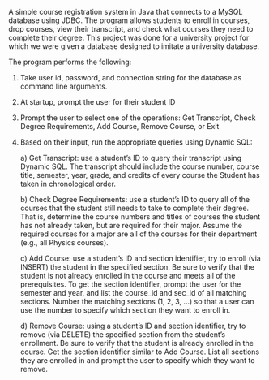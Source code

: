A simple course registration system in Java that connects to a MySQL database using JDBC. The program allows students to enroll in courses, drop courses, view their transcript, and check what courses they need to complete their degree. This project was done for a university project for which we were given a database designed to imitate a university database. 

The program performs the following:

1) Take user id, password, and connection string for the database as command line arguments.

2)  At startup, prompt the user for their student ID

3) Prompt the user to select one of the operations: Get Transcript, Check Degree Requirements, Add Course, Remove Course, or Exit

4) Based on their input, run the appropriate queries using Dynamic SQL:

	a) Get Transcript: use a student’s ID to query their transcript using Dynamic SQL. 	The transcript should include the course number, course title, semester, year, 	grade, and credits of every course the Student has taken in chronological order.
	
	b) Check Degree Requirements: use a student’s ID to query all of the courses that 	the student still needs to take to complete their degree. That is, determine the 	course numbers and titles of courses the student has not already taken, but are 	required for their major. Assume the required courses for a major are all of the 	courses for their department (e.g., all Physics courses).

	c) Add Course: use a student’s ID and section identifier, try to enroll (via 	INSERT) the student in the specified section. Be sure to verify that the student is 	not already enrolled in the course and meets all of the prerequisites.
	To get the section identifier, prompt the user for the semester and year, and list 	the course_id and sec_id of all matching sections. Number the matching sections (1, 	2, 3, …) so that a user can use the number to specify which section they want to 	enroll in.

	d) Remove Course: using a student’s ID and section identifier, try to remove (via 	DELETE) the specified section from the student’s enrollment. Be sure to verify that 	the student is already enrolled in the course.
	Get the section identifier similar to Add Course. List all sections they are 	enrolled in and prompt the user to specify which they want to remove.

